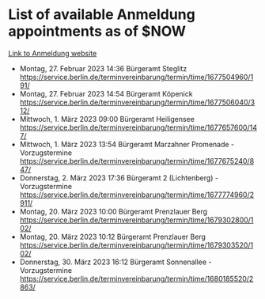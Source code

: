 # List of available Anmeldung appointments as of $NOW
[Link to Anmeldung website](https://service.berlin.de/terminvereinbarung/termin/tag.php?termin=1&anliegen[]=120686&dienstleisterlist=122210,122217,327316,122219,327312,122227,327314,122231,327346,122243,327348,122254,122252,329742,122260,329745,122262,329748,122271,327278,122273,327274,122277,327276,330436,122280,327294,122282,327290,122284,327292,122291,327270,122285,327266,122286,327264,122296,327268,150230,329760,122297,327286,122294,327284,122312,329763,122314,329775,122304,327330,122311,327334,122309,327332,317869,122281,327352,122279,329772,122283,122276,327324,122274,327326,122267,329766,122246,327318,122251,327320,122257,327322,122208,327298,122226,327300&herkunft=http%3A%2F%2Fservice.berlin.de%2Fdienstleistung%2F120686%2F)
- Montag, 27. Februar 2023 14:36 Bürgeramt Steglitz https://service.berlin.de/terminvereinbarung/termin/time/1677504960/191/
- Montag, 27. Februar 2023 14:54 Bürgeramt Köpenick https://service.berlin.de/terminvereinbarung/termin/time/1677506040/312/
- Mittwoch, 1. März 2023 09:00 Bürgeramt Heiligensee https://service.berlin.de/terminvereinbarung/termin/time/1677657600/147/
- Mittwoch, 1. März 2023 13:54 Bürgeramt Marzahner Promenade - Vorzugstermine https://service.berlin.de/terminvereinbarung/termin/time/1677675240/847/
- Donnerstag, 2. März 2023 17:36 Bürgeramt 2 (Lichtenberg) - Vorzugstermine https://service.berlin.de/terminvereinbarung/termin/time/1677774960/2911/
- Montag, 20. März 2023 10:00 Bürgeramt Prenzlauer Berg https://service.berlin.de/terminvereinbarung/termin/time/1679302800/102/
- Montag, 20. März 2023 10:12 Bürgeramt Prenzlauer Berg https://service.berlin.de/terminvereinbarung/termin/time/1679303520/102/
- Donnerstag, 30. März 2023 16:12 Bürgeramt Sonnenallee - Vorzugstermine https://service.berlin.de/terminvereinbarung/termin/time/1680185520/2863/
